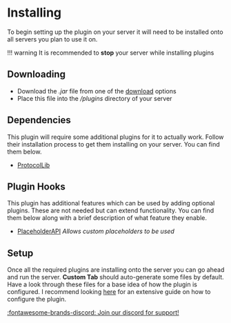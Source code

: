 # Installing

To begin setting up the plugin on your server it will need to be installed onto all servers
you plan to use it on.

!!! warning
    It is recommended to **stop** your server while installing plugins

## Downloading
- Download the *.jar* file from one of the [download](../#downloads) options
- Place this file into the */plugins* directory of your server

## Dependencies
This plugin will require some additional plugins for it to actually work. Follow their installation
process to get them installing on your server. You can find them below.

* [ProtocolLib](https://www.spigotmc.org/resources/protocollib.1997/)

## Plugin Hooks
This plugin has additional features which can be used by adding optional plugins. These are not needed
but can extend functionality. You can find them below along with a brief description of what feature they
enable.

* [PlaceholderAPI](https://www.spigotmc.org/resources/placeholderapi.6245/) *Allows custom placeholders to be used*

## Setup
Once all the required plugins are installing onto the server you can go ahead and run the server. **Custom Tab** should
auto-generate some files by default. Have a look through these files for a base idea of how the plugin is configured.
I recommend looking [here](../configuration) for an extensive guide on how to configure the plugin.

[:fontawesome-brands-discord: Join our discord for support!](https://discord.gg/DbJXzWq)